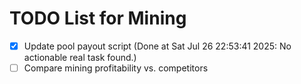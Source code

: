 # TODO List for Mining

- [x] Update pool payout script  (Done at Sat Jul 26 22:53:41 2025: No actionable real task found.)
- [ ] Compare mining profitability vs. competitors